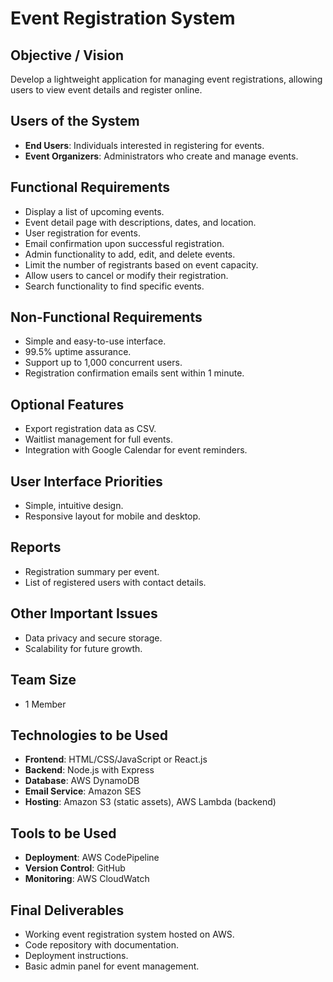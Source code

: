 # Event Registration System

## Objective / Vision
Develop a lightweight application for managing event registrations, allowing users to view event details and register online.

## Users of the System
- **End Users**: Individuals interested in registering for events.
- **Event Organizers**: Administrators who create and manage events.

## Functional Requirements
- Display a list of upcoming events.
- Event detail page with descriptions, dates, and location.
- User registration for events.
- Email confirmation upon successful registration.
- Admin functionality to add, edit, and delete events.
- Limit the number of registrants based on event capacity.
- Allow users to cancel or modify their registration.
- Search functionality to find specific events.

## Non-Functional Requirements
- Simple and easy-to-use interface.
- 99.5% uptime assurance.
- Support up to 1,000 concurrent users.
- Registration confirmation emails sent within 1 minute.

## Optional Features
- Export registration data as CSV.
- Waitlist management for full events.
- Integration with Google Calendar for event reminders.

## User Interface Priorities
- Simple, intuitive design.
- Responsive layout for mobile and desktop.

## Reports
- Registration summary per event.
- List of registered users with contact details.

## Other Important Issues
- Data privacy and secure storage.
- Scalability for future growth.

## Team Size
- 1 Member

## Technologies to be Used
- **Frontend**: HTML/CSS/JavaScript or React.js
- **Backend**: Node.js with Express
- **Database**: AWS DynamoDB
- **Email Service**: Amazon SES
- **Hosting**: Amazon S3 (static assets), AWS Lambda (backend)

## Tools to be Used
- **Deployment**: AWS CodePipeline
- **Version Control**: GitHub
- **Monitoring**: AWS CloudWatch

## Final Deliverables
- Working event registration system hosted on AWS.
- Code repository with documentation.
- Deployment instructions.
- Basic admin panel for event management.